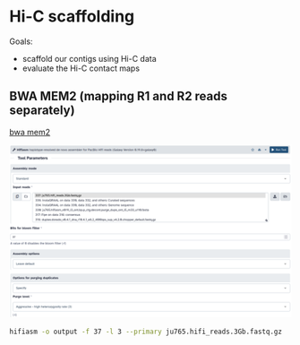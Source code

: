 # Hi-C scaffolding

Goals:
* scaffold our contigs using Hi-C data
* evaluate the Hi-C contact maps

## BWA MEM2 (mapping R1 and R2 reads separately)

[bwa mem2](https://github.com/bwa-mem2/bwa-mem2)

![hifiasm_hifi](s2_pic/hifiasm_hifi.png)

```sh
hifiasm -o output -f 37 -l 3 --primary ju765.hifi_reads.3Gb.fastq.gz
```
